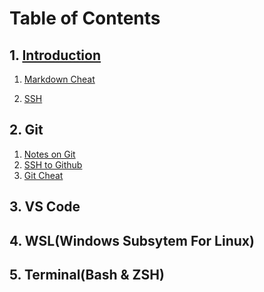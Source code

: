 # Table of Contents

## 1. [Introduction](README.md)

1. [Markdown Cheat](/MDFiles/MarkdownCheatsheet.md)

2. [SSH]()

## 2. Git

  1. [Notes on Git](/MDFiles/NotesOnGit.md)
  2. [SSH to Github](/MDFiles/SSHtoGithub.md)
  3. [Git Cheat]()

## 3. VS Code

## 4. WSL(Windows Subsytem For Linux)

## 5. Terminal(Bash & ZSH)
